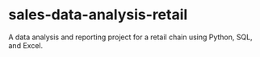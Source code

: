 # sales-data-analysis-retail
A data analysis and reporting project for a retail chain using Python, SQL, and Excel.
